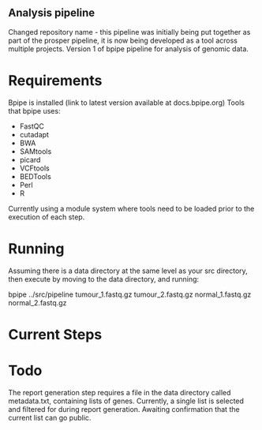 ## Analysis pipeline

Changed repository name - this pipeline was initially being put together as part of the prosper pipeline, it is now being developed as a tool across multiple projects. 
Version 1 of bpipe pipeline for analysis of genomic data. 

# Requirements
Bpipe is installed (link to latest version available at docs.bpipe.org)
Tools that bpipe uses:
* FastQC
* cutadapt
* BWA
* SAMtools
* picard
* VCFtools
* BEDTools
* Perl
* R

Currently using a module system where tools need to be loaded prior to the execution of each step. 

# Running

Assuming there is a data directory at the same level as your src directory, then execute by moving to the data directory, and running:

bpipe ../src/pipeline tumour_1.fastq.gz tumour_2.fastq.gz normal_1.fastq.gz normal_2.fastq.gz

# Current Steps


# Todo
The report generation step requires a file in the data directory called metadata.txt, containing lists of genes. Currently, a single list is selected and filtered for during report generation.
Awaiting confirmation that the current list can go public. 

